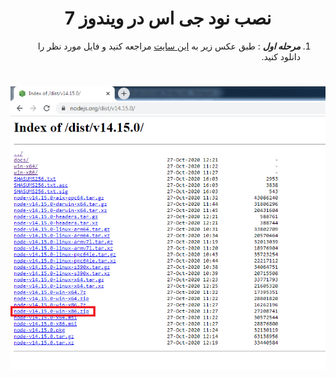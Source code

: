 <div dir="rtl">
<h1 align="center">نصب نود جی اس  در ویندوز 7</h1>

1. ***مرحله اول*** :
طبق عکس زیر به [این سایت](https://nodejs.org/dist/v14.15.0/) مراجعه کنید و فایل مورد نظر را دانلود کنید.
# ![ty](node_l/node_1.png)

</div>